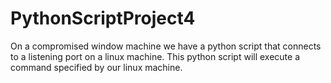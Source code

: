 # PythonScriptProject4
On a compromised window machine we have a python script that connects to a listening port on a linux machine. This python script will execute a command specified by our linux machine.



